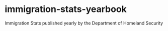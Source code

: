 # immigration-stats-yearbook
Immigration Stats published yearly by the Department of Homeland Security
